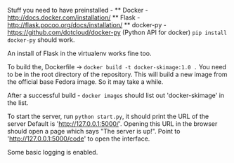 Stuff you need to have preinstalled -
** Docker - http://docs.docker.com/installation/
** Flask - http://flask.pocoo.org/docs/installation/
** docker-py - https://github.com/dotcloud/docker-py (Python API for docker)
   `pip install docker-py` should work.

An install of Flask in the virtualenv works fine too.

To build the, Dockerfile -> `docker build -t docker-skimage:1.0 .`
You need to be in the root directory of the repository. 
This will build a new image from the official base Fedora image.
So it may take a while.

After a successful build - `docker images` should list out 'docker-skimage' in the list. 

To start the server, run `python start.py`, it should print the URL of the server
Default is 'http://127.0.0.1:5000/'.
Opening this URL in the browser should open a page which says "The server is up!".
Point to 'http://127.0.0.1:5000/code' to open the interface.

Some basic logging is enabled.

